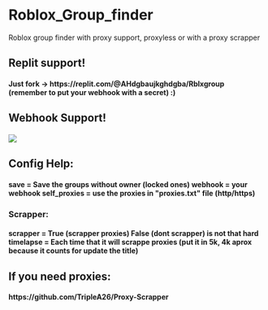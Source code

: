 # Roblox_Group_finder
Roblox group finder with proxy support, proxyless or with a proxy scrapper
<br>
<h2>
Replit support! 
<h4>
Just fork -> https://replit.com/@AHdgbaujkghdgba/Rblxgroup (remember to put your webhook with a secret) :)
<br>
<h2>
Webhook Support! 
<h4>
<img src=https://cdn.discordapp.com/attachments/1092444093830926438/1095051705445515324/image.png>
<br>
<h2>
Config Help:
<h4>
save         = Save the groups without owner (locked ones)
webhook      = your webhook
self_proxies = use the proxies in "proxies.txt" file (http/https)
<h3>
Scrapper:
<h4>
scrapper  = True (scrapper proxies) False (dont scrapper) is not that hard
timelapse = Each time that it will scrappe proxies (put it in 5k, 4k aprox because it counts for update the title)
<h2>
 If you need proxies:
 <h4>
 https://github.com/TripleA26/Proxy-Scrapper

